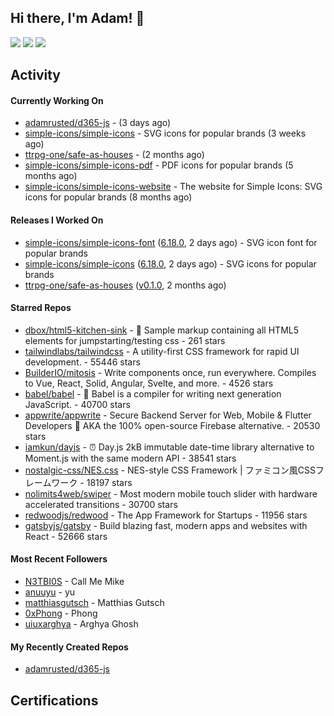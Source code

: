 ## Hi there, I'm Adam! 👋

[![](https://img.shields.io/badge/-@adamrusted-%231DA1F2?style=for-the-badge&logo=twitter&logoColor=ffffff)](https://twitter.com/adamrusted)
[![](https://img.shields.io/badge/-@adamrusted-%23E1306C?style=for-the-badge&logo=instagram&logoColor=ffffff)](https://www.instagram.com/adamrusted/)
[![](https://img.shields.io/badge/-@adamrusted-%230A66C2?style=for-the-badge&logo=linkedin&logoColor=ffffff)](https://www.linkedin.com/in/adamrusted/)

## Activity

#### Currently Working On

- [adamrusted/d365-js](https://github.com/adamrusted/d365-js) -  (3 days ago)
- [simple-icons/simple-icons](https://github.com/simple-icons/simple-icons) - SVG icons for popular brands (3 weeks ago)
- [ttrpg-one/safe-as-houses](https://github.com/ttrpg-one/safe-as-houses) -  (2 months ago)
- [simple-icons/simple-icons-pdf](https://github.com/simple-icons/simple-icons-pdf) - PDF icons for popular brands (5 months ago)
- [simple-icons/simple-icons-website](https://github.com/simple-icons/simple-icons-website) - The website for Simple Icons: SVG icons for popular brands  (8 months ago)

#### Releases I Worked On

- [simple-icons/simple-icons-font](https://github.com/simple-icons/simple-icons-font) ([6.18.0](https://github.com/simple-icons/simple-icons-font/releases/tag/6.18.0), 2 days ago) - SVG icon font for popular brands
- [simple-icons/simple-icons](https://github.com/simple-icons/simple-icons) ([6.18.0](https://github.com/simple-icons/simple-icons/releases/tag/6.18.0), 2 days ago) - SVG icons for popular brands
- [ttrpg-one/safe-as-houses](https://github.com/ttrpg-one/safe-as-houses) ([v0.1.0](https://github.com/ttrpg-one/safe-as-houses/releases/tag/v0.1.0), 2 months ago)

#### Starred Repos

- [dbox/html5-kitchen-sink](https://github.com/dbox/html5-kitchen-sink) - :potable_water: Sample markup containing all HTML5 elements for jumpstarting/testing css - 261 stars
- [tailwindlabs/tailwindcss](https://github.com/tailwindlabs/tailwindcss) - A utility-first CSS framework for rapid UI development. - 55446 stars
- [BuilderIO/mitosis](https://github.com/BuilderIO/mitosis) - Write components once, run everywhere. Compiles to Vue, React, Solid, Angular, Svelte, and more.  - 4526 stars
- [babel/babel](https://github.com/babel/babel) - 🐠 Babel is a compiler for writing next generation JavaScript. - 40700 stars
- [appwrite/appwrite](https://github.com/appwrite/appwrite) - Secure Backend Server for Web, Mobile &amp; Flutter Developers 🚀 AKA the 100% open-source Firebase alternative. - 20530 stars
- [iamkun/dayjs](https://github.com/iamkun/dayjs) - ⏰ Day.js 2kB immutable date-time library alternative to Moment.js with the same modern API - 38541 stars
- [nostalgic-css/NES.css](https://github.com/nostalgic-css/NES.css) - NES-style CSS Framework | ファミコン風CSSフレームワーク - 18197 stars
- [nolimits4web/swiper](https://github.com/nolimits4web/swiper) - Most modern mobile touch slider with hardware accelerated transitions - 30700 stars
- [redwoodjs/redwood](https://github.com/redwoodjs/redwood) - The App Framework for Startups - 11956 stars
- [gatsbyjs/gatsby](https://github.com/gatsbyjs/gatsby) - Build blazing fast, modern apps and websites with React - 52666 stars

#### Most Recent Followers

- [N3TBI0S](https://github.com/N3TBI0S) - Call Me Mike
- [anuuyu](https://github.com/anuuyu) - yu
- [matthiasgutsch](https://github.com/matthiasgutsch) - Matthias Gutsch
- [0xPhong](https://github.com/0xPhong) - Phong
- [uiuxarghya](https://github.com/uiuxarghya) - Arghya Ghosh

#### My Recently Created Repos

- [adamrusted/d365-js](https://github.com/adamrusted/d365-js)

## Certifications

<!--START_SECTION:badges-->
<!--END_SECTION:badges-->

